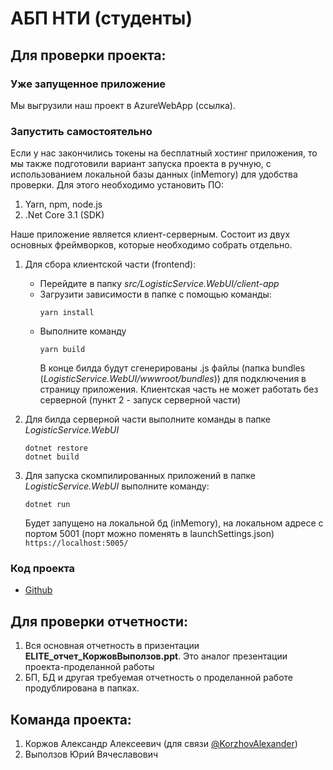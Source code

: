 # АБП НТИ (студенты)

## Для проверки проекта:

### Уже запущенное приложение

Мы выгрузили наш проект в AzureWebApp (ссылка).

### Запустить самостоятельно

Если у нас закончились токены на бесплатный хостинг приложения, то мы также подготовили вариант запуска проекта в
ручную, с использованием локальной базы данных (inMemory) для удобства проверки. Для этого необходимо установить ПО:

1. Yarn, npm, node.js
2. .Net Core 3.1 (SDK)

Наше приложение является клиент-серверным. Состоит из двух основных фреймворков, которые необходимо собрать отдельно.

1. Для сбора клиентской части (frontend):
    * Перейдите в папку _src/LogisticService.WebUI/client-app_
    * Загрузити зависимости в папке с помощью команды:
        ```
        yarn install
        ```
    * Выполните команду
        ```
        yarn build
        ```
      В конце билда будут сгенерированы .js файлы (папка bundles (_LogisticService.WebUI/wwwroot/bundles_)) для
      подключения в страницу приложения. Клиентская часть не может работать без серверной (пункт 2 - запуск серверной
      части)


2. Для билда серверной части выполните команды в папке _LogisticService.WebUI_

   ```
   dotnet restore
   dotnet build
   ```

3. Для запуска скомпилированных приложений в папке _LogisticService.WebUI_ выполните команду:
   ```
   dotnet run
   ```
   Будет запущено на локальной бд (inMemory), на локальном адресе с портом 5001 (порт можно поменять в
   launchSettings.json) `https://localhost:5005/`

### Код проекта

* [Github](https://github.com/Viewshka/LogisticServices)

## Для проверки отчетности:

1. Вся основная отчетность в призентации **ELITE_отчет_КоржовВыползов.ppt**. Это аналог презентации проекта-проделанной
   работы
2. БП, БД и другая требуемая отчетность о проделанной работе продублирована в папках.

## Команда проекта:

1. Коржов Александр Алексеевич (для связи [@KorzhovAlexander](https://t.me/KorzhovAlexander))
2. Выползов Юрий Вячеславович